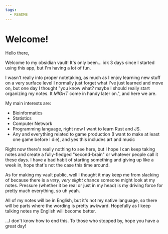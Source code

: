 ```yaml
---
tags:
  - README
---
```

# Welcome!

Hello there,

Welcome to my obsidian vault! It's only been... idk 3 days since I started using this app, but I'm having a lot of fun.

I wasn't really into proper notetaking, as much as I enjoy learning new stuff on a very surface level I normally just forget what I've just learned and move on, but one day I thought "you know what? maybe I should really start organizing my notes. It _MIGHT_ come in handy later on.", and here we are.

My main interests are: 
- Bioinformatics
- Statistics
- Computer Network
- Programming language, right now I want to learn Rust and JS.
- Any and everything related to game production (I want to make at least one game before I die), and yes this includes art and music

Right now there's really nothing to see here, but I hope I can keep taking notes and create a fully-fledged "second-brain" or whatever people call it these days. I have a bad habit of starting something and giving up like a week in, hope that's not the case this time around.

As for making my vault public, well I thought it may keep me from slacking of because there is a _very, very slight_ chance someone might look at my notes. Pressure (whether it be real or just in my head) is my driving force for pretty much everything, so uh yeah.

All of my notes will be in English, but it's not my native language, so there will be parts where the wording is pretty awkward. Hopefully as I keep talking notes my English will become better.

...I don't know how to end this. To those who stopped by, hope you have a great day!
